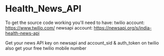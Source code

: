 # Health_News_API

To get the source code working you'll need to have: 
twilio account: https://www.twilio.com/
newsapi account: https://newsapi.org/s/india-health-news-api

Get your news API key on newsapi and account_sid & auth_token on twilio also get your free twilio mobile number
